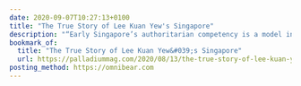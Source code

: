 ```yaml
---
date: 2020-09-07T10:27:13+0100
title: "The True Story of Lee Kuan Yew's Singapore"
description: "“Early Singapore’s authoritarian competency is a model invoked by leaders from China to Rwanda. But its rise was complex, messy, and the result of long factional battles. There are hard limits to how far it can be exported.”"
bookmark_of:
  title: "The True Story of Lee Kuan Yew&#039;s Singapore"
  url: https://palladiummag.com/2020/08/13/the-true-story-of-lee-kuan-yews-singapore/
posting_method: https://omnibear.com
---
```

